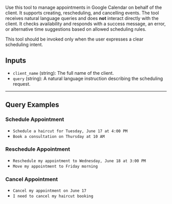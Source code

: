 Use this tool to manage appointments in Google Calendar on behalf of the client. It supports creating, rescheduling, and cancelling events. The tool receives natural language queries and does **not** interact directly with the client. It checks availability and responds with a success message, an error, or alternative time suggestions based on allowed scheduling rules.

This tool should be invoked only when the user expresses a clear scheduling intent.

## Inputs

- `client_name` (string): The full name of the client.
- `query` (string): A natural language instruction describing the scheduling request.

---

## Query Examples

### Schedule Appointment

- `Schedule a haircut for Tuesday, June 17 at 4:00 PM`
- `Book a consultation on Thursday at 10 AM`

### Reschedule Appointment

- `Reschedule my appointment to Wednesday, June 18 at 3:00 PM`
- `Move my appointment to Friday morning`

### Cancel Appointment

- `Cancel my appointment on June 17`
- `I need to cancel my haircut booking`
